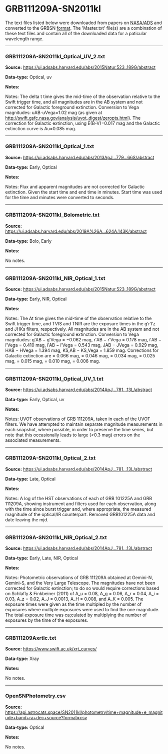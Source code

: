 # GRB111209A-SN2011kl

The text files listed below were downloaded from papers on [NASA/ADS](https://ui.adsabs.harvard.edu) and converted to the GRBSN [format](https://github.com/GabrielF98/GRBSNWebtool/tree/master/Webtool/static/SourceData). The 'Master.txt' file(s) are a combination of these text files and contain all of the downloaded data for a paticular wavelength range.

***

### GRB111209A-SN2011kl_Optical_UV_2.txt

**Source:** https://ui.adsabs.harvard.edu/abs/2015Natur.523..189G/abstract

**Data-type:** Optical, uv

**Notes:**

Notes: The delta t time gives the mid-time of the observation relative to the Swift trigger time, and all magnitudes are in the AB system and not corrected for Galactic foreground extinction. Conversion to Vega magnitudes: uAB-uVega=1.02 mag (as given at
http://swift.gsfc.nasa.gov/analysis/uvot_digest/zeropts.html). The correction for Galactic extinction, using E(B-V)=0.017 mag and the Galactic extinction curve is Au=0.085 mag.


***

### GRB111209A-SN2011kl_Optical_1.txt

**Source:** https://ui.adsabs.harvard.edu/abs/2013ApJ...779...66S/abstract

**Data-type:** Early, Optical

**Notes:**

Notes:  Flux and apparent magnitudes are not corrected for Galactic extinction. Given the start time and end time in minutes. Start time was used for the time and minutes were converted to seconds.


***

### GRB111209A-SN2011kl_Bolometric.txt

**Source:** https://ui.adsabs.harvard.edu/abs/2019A%26A...624A.143K/abstract

**Data-type:** Bolo, Early

**Notes:**

No notes.

***

### GRB111209A-SN2011kl_NIR_Optical_1.txt

**Source:** https://ui.adsabs.harvard.edu/abs/2015Natur.523..189G/abstract

**Data-type:** Early, NIR, Optical

**Notes:**

Notes: The Δt time gives the mid-time of the observation relative to the Swift trigger time, and TVIS and TNIR are the exposure times in the g′r′I′z and JHKs filters, respectively. All magnitudes are in the AB system and not corrected for Galactic foreground extinction. Conversion to Vega magnitudes: g′AB − g′Vega = −0.062 mag, r′AB − r′Vega = 0.178 mag, i′AB − i′Vega = 0.410 mag, i′AB − i′Vega = 0.543 mag, JAB − JVega = 0.929 mag, HAB − HVega = 1.394 mag, KS,AB − KS,Vega = 1.859 mag. Corrections for Galactic extinction are  = 0.066 mag,  = 0.046 mag,  = 0.034 mag,  = 0.025 mag,  = 0.015 mag,  = 0.010 mag,  = 0.006 mag.


***

### GRB111209A-SN2011kl_Optical_UV_1.txt

**Source:** https://ui.adsabs.harvard.edu/abs/2014ApJ...781...13L/abstract

**Data-type:** Early, Optical, uv

**Notes:**

Notes: UVOT observations of GRB 111209A, taken in each of the UVOT filters. We have attempted to maintain separate magnitude measurements in each snapshot, where possible, in order to preserve the time series, but note that this occasionally leads to large (>0.3 mag) errors on the associated measurements.


***

### GRB111209A-SN2011kl_Optical_2.txt

**Source:** https://ui.adsabs.harvard.edu/abs/2014ApJ...781...13L/abstract

**Data-type:** Late, Optical

**Notes:**

Notes: A log of the HST observations of each of GRB 101225A and GRB 111209A, showing instrument and filters used for each observation, along with the time since burst trigger and, where appropriate, the measured magnitude of the optical/IR counterpart. Removed GRB101225A data and date leaving the mjd.


***

### GRB111209A-SN2011kl_NIR_Optical_2.txt

**Source:** https://ui.adsabs.harvard.edu/abs/2014ApJ...781...13L/abstract

**Data-type:** Early, Late, NIR, Optical

**Notes:**

Notes: Photometric observations of GRB 111209A obtained at Gemini-N, Gemini-S, and the Very Large Telescope. The magnitudes have not been corrected for Galactic extinction; to do so would require corrections based on Schlafly & Finkbeiner (2011) of A_u = 0.08, A_g = 0.06, A_r = 0.04, A_i = 0.03, A_z = 0.02, A_J = 0.0013, A_H = 0.008, and A_K = 0.005.
The exposure times were given as the time multipled by the number of exposures where multiple exposures were used to find the one magnitude. The total exposure time was ca;culated by multiplying the number of exposures by the time of the exposures.


***

### GRB111209Axrtlc.txt

**Source:** https://www.swift.ac.uk/xrt_curves/

**Data-type:** Xray

**Notes:**

No notes.

***

### OpenSNPhotometry.csv

**Source:** https://api.astrocats.space/SN2011kl/photometry/time+magnitude+e_magnitude+band+ra+dec+source?format=csv

**Data-type:** Optical

**Notes:**

No notes.